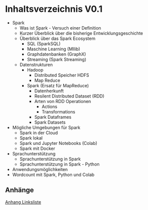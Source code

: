 # Inhaltsverzeichnis V0.1

* Spark
    * Was ist Spark - Versuch einer Definition
    * Kurzer Überblick über die bisherige Entwicklungsgeschichte
    * Überblick über das Spark Ecosystem
        * SQL (SparkSQL)
        * Maschine Learning (Mllib)
        * Graphdatenbanken (GraphX)
        * Streaming (Spark Streaming)
    * Datenstrukturen
        * Hadoop
            * Distributed Speicher HDFS  
            * Map Reduce 
        * Spark (Ersatz für MapReduce)
            * Datenherkunft
            * Resilent Distributed Dataset (RDD)
            * Arten von RDD Operationen
               * Actions
               * Transformations
            * Spark Dataframes
            * Spark Datasets
* Mögliche Umgebungen für Spark
    * Spark in der Cloud
    * Spark lokal
    * Spark und Jupyter Notebooks (Colab)
    * Spark mit Docker 
* Sprachunterstützung
    * Sprachunterstützung in Spark
    * Sprachunterstützung in Spark - Python
* Anwendungsmöglichkeiten 
* Wordcount mit Spark, Python und Colab

## Anhänge

[Anhang Linksliste](https://github.com/ChristianKitte/SparkProjekt/blob/main/Anhang_Linkliste.md)
